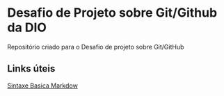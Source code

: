 # Desafio de Projeto sobre Git/Github da DIO
Repositório criado para o Desafio de projeto sobre Git/GitHub

## Links úteis 
[Sintaxe Basica Markdow](https://www.markdownguide.org/basic-syntax/)


